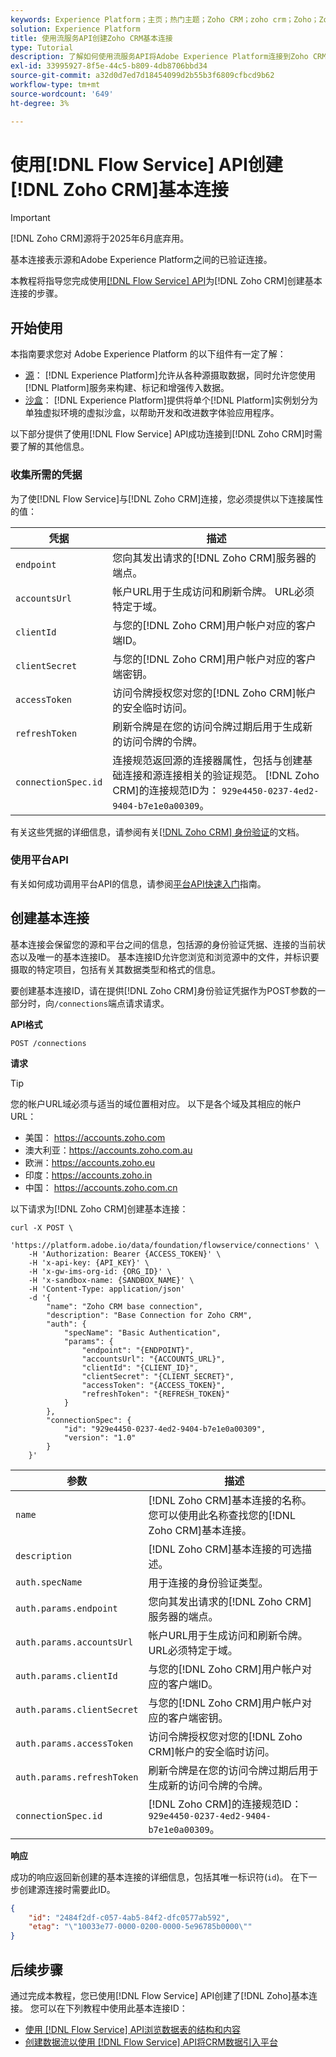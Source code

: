 ```yaml
---
keywords: Experience Platform；主页；热门主题；Zoho CRM；zoho crm；Zoho；Zoho
solution: Experience Platform
title: 使用流服务API创建Zoho CRM基本连接
type: Tutorial
description: 了解如何使用流服务API将Adobe Experience Platform连接到Zoho CRM。
exl-id: 33995927-8f5e-44c5-b809-4db8706bbd34
source-git-commit: a32d0d7ed7d18454099d2b55b3f6809cfbcd9b62
workflow-type: tm+mt
source-wordcount: '649'
ht-degree: 3%

---
```


# 使用[!DNL Flow Service] API创建[!DNL Zoho CRM]基本连接

>[!IMPORTANT]
>
>[!DNL Zoho CRM]源将于2025年6月底弃用。

基本连接表示源和Adobe Experience Platform之间的已验证连接。

本教程将指导您完成使用[[!DNL Flow Service] API](https://www.adobe.io/experience-platform-apis/references/flow-service/)为[!DNL Zoho CRM]创建基本连接的步骤。

## 开始使用

本指南要求您对 Adobe Experience Platform 的以下组件有一定了解：

* [源](../../../../home.md)： [!DNL Experience Platform]允许从各种源摄取数据，同时允许您使用[!DNL Platform]服务来构建、标记和增强传入数据。
* [沙盒](../../../../../sandboxes/home.md)： [!DNL Experience Platform]提供将单个[!DNL Platform]实例划分为单独虚拟环境的虚拟沙盒，以帮助开发和改进数字体验应用程序。

以下部分提供了使用[!DNL Flow Service] API成功连接到[!DNL Zoho CRM]时需要了解的其他信息。

### 收集所需的凭据

为了使[!DNL Flow Service]与[!DNL Zoho CRM]连接，您必须提供以下连接属性的值：

| 凭据 | 描述 |
| --- | --- |
| `endpoint` | 您向其发出请求的[!DNL Zoho CRM]服务器的端点。 |
| `accountsUrl` | 帐户URL用于生成访问和刷新令牌。 URL必须特定于域。 |
| `clientId` | 与您的[!DNL Zoho CRM]用户帐户对应的客户端ID。 |
| `clientSecret` | 与您的[!DNL Zoho CRM]用户帐户对应的客户端密钥。 |
| `accessToken` | 访问令牌授权您对您的[!DNL Zoho CRM]帐户的安全临时访问。 |
| `refreshToken` | 刷新令牌是在您的访问令牌过期后用于生成新的访问令牌的令牌。 |
| `connectionSpec.id` | 连接规范返回源的连接器属性，包括与创建基础连接和源连接相关的验证规范。 [!DNL Zoho CRM]的连接规范ID为： `929e4450-0237-4ed2-9404-b7e1e0a00309`。 |

有关这些凭据的详细信息，请参阅有关[[!DNL Zoho CRM] 身份验证](https://www.zoho.com/crm/developer/docs/api/v2/oauth-overview.html)的文档。

### 使用平台API

有关如何成功调用平台API的信息，请参阅[平台API快速入门](../../../../../landing/api-guide.md)指南。

## 创建基本连接

基本连接会保留您的源和平台之间的信息，包括源的身份验证凭据、连接的当前状态以及唯一的基本连接ID。 基本连接ID允许您浏览和浏览源中的文件，并标识要摄取的特定项目，包括有关其数据类型和格式的信息。

要创建基本连接ID，请在提供[!DNL Zoho CRM]身份验证凭据作为POST参数的一部分时，向`/connections`端点请求请求。

**API格式**

```https
POST /connections
```

**请求**

>[!TIP]
>
>您的帐户URL域必须与适当的域位置相对应。 以下是各个域及其相应的帐户URL：<ul><li>美国： https://accounts.zoho.com</li><li>澳大利亚：https://accounts.zoho.com.au</li><li>欧洲：https://accounts.zoho.eu</li><li>印度：https://accounts.zoho.in</li><li>中国： https://accounts.zoho.com.cn</li></ul>

以下请求为[!DNL Zoho CRM]创建基本连接：

```shell
curl -X POST \
    'https://platform.adobe.io/data/foundation/flowservice/connections' \
    -H 'Authorization: Bearer {ACCESS_TOKEN}' \
    -H 'x-api-key: {API_KEY}' \
    -H 'x-gw-ims-org-id: {ORG_ID}' \
    -H 'x-sandbox-name: {SANDBOX_NAME}' \
    -H 'Content-Type: application/json'
    -d '{
        "name": "Zoho CRM base connection",
        "description": "Base Connection for Zoho CRM",
        "auth": {
            "specName": "Basic Authentication",
            "params": {
                "endpoint": "{ENDPOINT}",
                "accountsUrl": "{ACCOUNTS_URL}",
                "clientId": "{CLIENT_ID}",
                "clientSecret": "{CLIENT_SECRET}",
                "accessToken": "{ACCESS_TOKEN}",
                "refreshToken": "{REFRESH_TOKEN}"
            }
        },
        "connectionSpec": {
            "id": "929e4450-0237-4ed2-9404-b7e1e0a00309",
            "version": "1.0"
        }
    }'
```

| 参数 | 描述 |
| --- | --- |
| `name` | [!DNL Zoho CRM]基本连接的名称。 您可以使用此名称查找您的[!DNL Zoho CRM]基本连接。 |
| `description` | [!DNL Zoho CRM]基本连接的可选描述。 |
| `auth.specName` | 用于连接的身份验证类型。 |
| `auth.params.endpoint` | 您向其发出请求的[!DNL Zoho CRM]服务器的端点。 |
| `auth.params.accountsUrl` | 帐户URL用于生成访问和刷新令牌。 URL必须特定于域。 |
| `auth.params.clientId` | 与您的[!DNL Zoho CRM]用户帐户对应的客户端ID。 |
| `auth.params.clientSecret` | 与您的[!DNL Zoho CRM]用户帐户对应的客户端密钥。 |
| `auth.params.accessToken` | 访问令牌授权您对您的[!DNL Zoho CRM]帐户的安全临时访问。 |
| `auth.params.refreshToken` | 刷新令牌是在您的访问令牌过期后用于生成新的访问令牌的令牌。 |
| `connectionSpec.id` | [!DNL Zoho CRM]的连接规范ID： `929e4450-0237-4ed2-9404-b7e1e0a00309`。 |

**响应**

成功的响应返回新创建的基本连接的详细信息，包括其唯一标识符(`id`)。 在下一步创建源连接时需要此ID。

```json
{
    "id": "2484f2df-c057-4ab5-84f2-dfc0577ab592",
    "etag": "\"10033e77-0000-0200-0000-5e96785b0000\""
}
```

## 后续步骤

通过完成本教程，您已使用[!DNL Flow Service] API创建了[!DNL Zoho]基本连接。 您可以在下列教程中使用此基本连接ID：

* [使用 [!DNL Flow Service] API浏览数据表的结构和内容](../../explore/tabular.md)
* [创建数据流以使用 [!DNL Flow Service] API将CRM数据引入平台](../../collect/crm.md)
